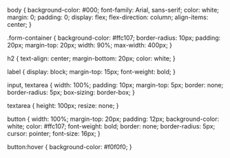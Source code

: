 body {
  background-color: #000;
  font-family: Arial, sans-serif;
  color: white;
  margin: 0;
  padding: 0;
  display: flex;
  flex-direction: column;
  align-items: center;
}

.form-container {
  background-color: #ffc107;
  border-radius: 10px;
  padding: 20px;
  margin-top: 20px;
  width: 90%;
  max-width: 400px;
}

h2 {
  text-align: center;
  margin-bottom: 20px;
  color: white;
}

label {
  display: block;
  margin-top: 15px;
  font-weight: bold;
}

input, textarea {
  width: 100%;
  padding: 10px;
  margin-top: 5px;
  border: none;
  border-radius: 5px;
  box-sizing: border-box;
}

textarea {
  height: 100px;
  resize: none;
}

button {
  width: 100%;
  margin-top: 20px;
  padding: 12px;
  background-color: white;
  color: #ffc107;
  font-weight: bold;
  border: none;
  border-radius: 5px;
  cursor: pointer;
  font-size: 16px;
}

button:hover {
  background-color: #f0f0f0;
}